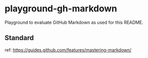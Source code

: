 # playground-gh-markdown

Playground to evaluate GitHub Markdown as used for this README.

## Standard

ref: https://guides.github.com/features/mastering-markdown/
